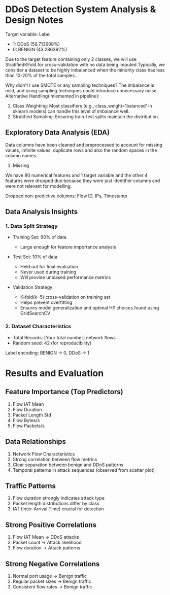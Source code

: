 # DDoS Detection System Analysis & Design Notes

Target variable: Label
- 1: DDoS (56.713608%)
- 0: BENIGN (43.286392%)

Due to the target feature containing only 2 classes, we will use StratifiedKFold for cross-validation with no data being imputed Typically, we consider a dataset to be highly imbalanced when the minority class has less than 10-20% of the total samples.

Why didn't I use SMOTE or any sampling techniques?
The imbalance is mild, and using sampling techniques could introduce unnecessary noise.
Alternative Handling(imlemented in pipeline):
1. Class Weighting: Most classifiers (e.g., class_weight='balanced' in sklearn models) can handle this level of imbalance well.
2. Stratified Sampling: Ensuring train-test splits maintain the distribution.


## Exploratory Data Analysis (EDA)
Data columns have been cleaned and preprocessed to account for missing values, infinite values, duplicate rows and also the random spaces in the column names.
1. Missing 

We have 80 numerical features and 1 target variable and the other 4 features were dropped due because they were just identifier columns and were not relevant for modelling.

Dropped non-predictive columns: Flow ID, IPs, Timestamp








## Data Analysis Insights

### 1. Data Split Strategy
- Training Set: 90% of data
  * Large enough for feature importance analysis

- Test Set: 10% of data
  * Held out for final evaluation
  * Never used during training
  * Will provide unbiased performance metrics

- Validation Strategy:
  * K-fold(k=5) cross-validation on training set
  * Helps prevent overfitting
  * Ensures model generalization and optimal HP choices found using GridSearchCV

### 2. Dataset Characteristics
- Total Records: [Your total number] network flows
- Random seed: 42 (for reproducibility)

Label encoding: BENIGN -> 0, DDoS -> 1

# Results and Evaluation

## Feature Importance (Top Predictors)
1. Flow IAT Mean
2. Flow Duration
3. Packet Length Std
4. Flow Bytes/s
5. Flow Packets/s


## Data Relationships
1. Network Flow Characteristics
2. Strong correlation between flow metrics
3. Clear separation between benign and DDoS patterns
4. Temporal patterns in attack sequences (observed from scatter plot)


## Traffic Patterns
1. Flow duration strongly indicates attack type
2. Packet length distributions differ by class
3. IAT (Inter-Arrival Time) crucial for detection

## Strong Positive Correlations
1. Flow IAT Mean → DDoS attacks
2. Packet count → Attack likelihood
3. Flow duration → Attack patterns

## Strong Negative Correlations
1. Normal port usage → Benign traffic
2. Regular packet sizes → Benign traffic
3. Consistent flow rates → Benign traffic

